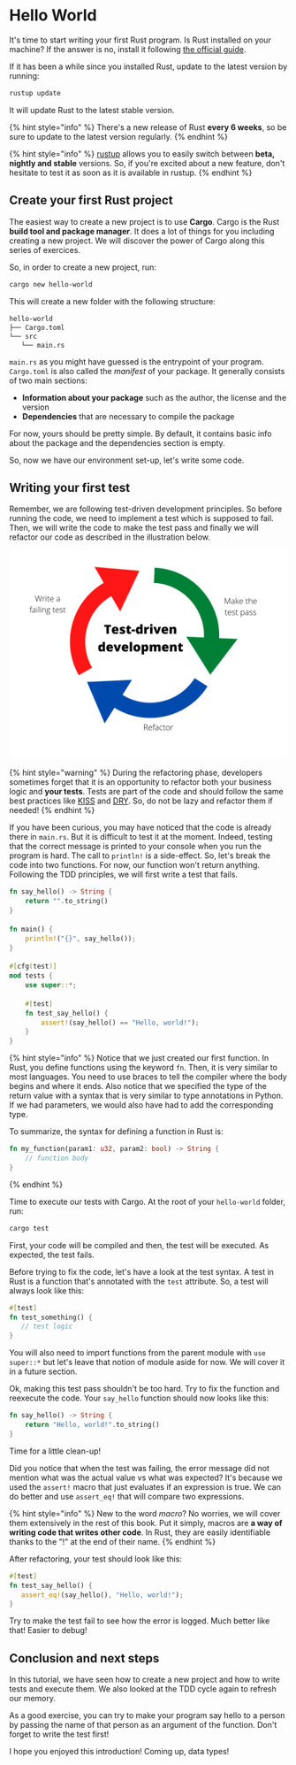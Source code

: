 # Hello World

It's time to start writing your first Rust program. Is Rust installed on your machine? If the answer is no, install it following [the official guide](https://www.rust-lang.org/tools/install).

If it has been a while since you installed Rust, update to the latest version by running:

```bash
rustup update
```

It will update Rust to the latest stable version.

{% hint style="info" %}
There's a new release of Rust **every 6 weeks**, so be sure to update to the latest version regularly.
{% endhint %}

{% hint style="info" %}
[rustup](https://github.com/rust-lang/rustup/blob/master/README.md) allows you to easily switch between **beta, nightly and stable** versions. So, if you're excited about a new feature, don't hesitate to test it as soon as it is available in rustup.
{% endhint %}

## Create your first Rust project

The easiest way to create a new project is to use **Cargo**. Cargo is the Rust **build tool and package manager**. It does a lot of things for you including creating a new project. We will discover the power of Cargo along this series of exercices.

So, in order to create a new project, run:

```bash
cargo new hello-world
```

This will create a new folder with the following structure:

```console
hello-world
├── Cargo.toml
└── src
   └── main.rs
```

`main.rs` as you might have guessed is the entrypoint of your program. `Cargo.toml` is also called the *manifest* of your package. It generally consists of two main sections:

* **Information about your package** such as the author, the license and the version
* **Dependencies** that are necessary to compile the package

For now, yours should be pretty simple. By default, it contains basic info about the package and the dependencies section is empty.

So, now we have our environment set-up, let's write some code.

## Writing your first test

Remember, we are following test-driven development principles. So before running the code, we need to implement a test which is supposed to fail. Then, we will write the code to make the test pass and finally we will refactor our code as described in the illustration below.

![TDD cycle](assets/tdd_cycle.png "TDD cycle")

{% hint style="warning" %}
During the refactoring phase, developers sometimes forget that it is an opportunity to refactor both your business logic and **your tests**. Tests are part of the code and should follow the same best practices like [KISS](https://en.wikipedia.org/wiki/KISS_principle) and [DRY](https://en.wikipedia.org/wiki/Don%27t_repeat_yourself). So, do not be lazy and refactor them if needed!
{% endhint %}

If you have been curious, you may have noticed that the code is already there in `main.rs`. But it is difficult to test it at the moment. Indeed, testing that the correct message is printed to your console when you run the program is hard. The call to `println!` is a side-effect. So, let's break the code into two functions. For now, our function won't return anything. Following the TDD principles, we will first write a test that fails.

```rust
fn say_hello() -> String {
    return "".to_string()
}

fn main() {
    println!("{}", say_hello());
}

#[cfg(test)]
mod tests {
    use super::*;

    #[test]
    fn test_say_hello() {
        assert!(say_hello() == "Hello, world!");
    }
}
```

{% hint style="info" %}
Notice that we just created our first function. In Rust, you define functions using the keyword `fn`. Then, it is very similar to most languages. You need to use braces to tell the compiler where the body begins and where it ends. Also notice that we specified the type of the return value with a syntax that is very similar to type annotations in Python. If we had parameters, we would also have had to add the corresponding type.

To summarize, the syntax for defining a function in Rust is:

```rust
fn my_function(param1: u32, param2: bool) -> String {
    // function body
}
```

{% endhint %}

Time to execute our tests with Cargo. At the root of your `hello-world` folder, run:

```bash
cargo test
```

First, your code will be compiled and then, the test will be executed. As expected, the test fails.

Before trying to fix the code, let's have a look at the test syntax. A test in Rust is a function that's annotated with the `test` attribute. So, a test will always look like this:

```rust
#[test]
fn test_something() {
   // test logic
}
```

You will also need to import functions from the parent module with `use super::*` but let's leave that notion of module aside for now. We will cover it in a future section.

Ok, making this test pass shouldn't be too hard. Try to fix the function and reexecute the code. Your `say_hello` function should now looks like this:

```rust
fn say_hello() -> String {
    return "Hello, world!".to_string()
}
```

Time for a little clean-up!

Did you notice that when the test was failing, the error message did not mention what was the actual value vs what was expected? It's because we used the `assert!` macro that just evaluates if an expression is true. We can do better and use `assert_eq!` that will compare two expressions.

{% hint style="info" %}
New to the word *macro*? No worries, we will cover them extensively in the rest of this book. Put it simply, macros are **a way of writing code that writes other code**. In Rust, they are easily identifiable thanks to the "!" at the end of their name.
{% endhint %}

After refactoring, your test should look like this:

```rust
#[test]
fn test_say_hello() {
   assert_eq!(say_hello(), "Hello, world!");
}
```

Try to make the test fail to see how the error is logged. Much better like that! Easier to debug!

## Conclusion and next steps

In this tutorial, we have seen how to create a new project and how to write tests and execute them. We also looked at the TDD cycle again to refresh our memory.

As a good exercise, you can try to make your program say hello to a person by passing the name of that person as an argument of the function. Don't forget to write the test first!

I hope you enjoyed this introduction! Coming up, data types!
